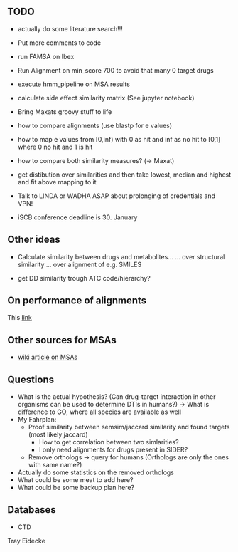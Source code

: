 ## TODO
- actually do some literature search!!!

- Put more comments to code

- run FAMSA on Ibex

- Run Alignment on min_score 700 to avoid that many 0 target drugs
- execute hmm_pipeline on MSA results


- calculate side effect similarity matrix (See jupyter notebook)
- Bring Maxats groovy stuff to life


- how to compare alignments (use blastp for e values)
- how to map e values from [0,inf) with 0 as hit and inf as no hit to [0,1] where 0 no hit and 1 is hit
- how to compare both similarity measures? (-> Maxat)

- get distibution over similarities and then take lowest, median and highest and fit above mapping to it

- Talk to LINDA or WADHA ASAP about prolonging of credentials and VPN!
- iSCB conference deadline is 30. January

## Other ideas

- Calculate similarity between drugs and metabolites...
	... over structural similarity
	... over alignment of e.g. SMILES

- get DD similarity trough ATC code/hierarchy?

## On performance of alignments

This [link](https://www.ebi.ac.uk/Tools/msa/)

## Other sources for MSAs

- [wiki article on MSAs](https://en.wikipedia.org/wiki/List_of_sequence_alignment_software#Multiple_sequence_alignment)

## Questions

- What is the actual hypothesis? (Can drug-target interaction in other organisms can be used to determine DTIs in humans?) -> What is difference to GO, where all species are available as well
- My Fahrplan:
  - Proof similarity between semsim/jaccard similarity and found targets (most likely jaccard)
    - How to get correlation between two simlarities?
    - I only need alignments for drugs present in SIDER?
  - Remove orthologs -> query for humans (Orthologs are only the ones with same name?)
- Actually do some statistics on the removed orthologs
- What could be some meat to add here?
- What could be some backup plan here?

## Databases

- CTD

Tray Eidecke

